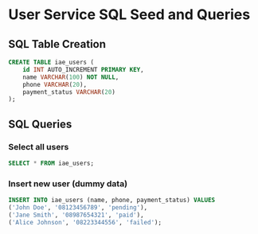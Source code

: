 # User Service SQL Seed and Queries

## SQL Table Creation

```sql
CREATE TABLE iae_users (
    id INT AUTO_INCREMENT PRIMARY KEY,
    name VARCHAR(100) NOT NULL,
    phone VARCHAR(20),
    payment_status VARCHAR(20)
);
```

## SQL Queries

### Select all users
```sql
SELECT * FROM iae_users;
```

### Insert new user (dummy data)
```sql
INSERT INTO iae_users (name, phone, payment_status) VALUES 
('John Doe', '08123456789', 'pending'),
('Jane Smith', '08987654321', 'paid'),
('Alice Johnson', '08223344556', 'failed');
